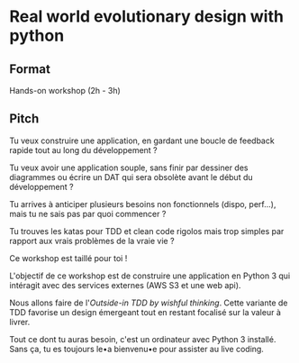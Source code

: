 # Real world evolutionary design with python

## Format

Hands-on workshop (2h - 3h)

## Pitch

Tu veux construire une application, en gardant une boucle de feedback rapide tout au long du développement&nbsp;?

Tu veux avoir une application souple, sans finir par dessiner des diagrammes ou écrire un DAT qui sera obsolète avant le début du développement&nbsp;?

Tu arrives à anticiper plusieurs besoins non fonctionnels (dispo, perf...), mais tu ne sais pas par quoi commencer&nbsp;?

Tu trouves les katas pour TDD et clean code rigolos mais trop simples par rapport aux vrais problèmes de la vraie vie&nbsp;?

Ce workshop est taillé pour toi&nbsp;!

L'objectif de ce workshop est de construire une application en Python 3 qui intéragit avec des services externes (AWS S3 et une web api).

Nous allons faire de l'_Outside-in TDD by wishful thinking_. Cette variante de TDD favorise un design émergeant tout en restant focalisé sur la valeur à livrer.

Tout ce dont tu auras besoin, c'est un ordinateur avec Python 3 installé. Sans ça, tu es toujours le•a bienvenu•e pour assister au live coding.
